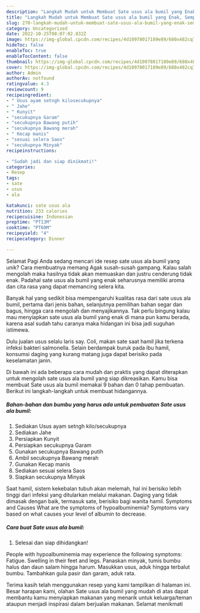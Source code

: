```yaml
---
description: "Langkah Mudah untuk Membuat Sate usus ala bumil yang Enak, Sempurna"
title: "Langkah Mudah untuk Membuat Sate usus ala bumil yang Enak, Sempurna"
slug: 270-langkah-mudah-untuk-membuat-sate-usus-ala-bumil-yang-enak-sempurna
category: Uncategorized
date: 2022-10-25T08:07:02.832Z
image: https://img-global.cpcdn.com/recipes/4d10978017189e89/680x482cq70/sate-usus-ala-bumil-foto-resep-utama.jpg
hideToc: false
enableToc: true
enableTocContent: false
thumbnail: https://img-global.cpcdn.com/recipes/4d10978017189e89/680x482cq70/sate-usus-ala-bumil-foto-resep-utama.jpg
cover: https://img-global.cpcdn.com/recipes/4d10978017189e89/680x482cq70/sate-usus-ala-bumil-foto-resep-utama.jpg
author: Admin
authorAv: notfound
ratingvalue: 4.3
reviewcount: 9
recipeingredient:
- " Usus ayam setngh kilosecukupnya"
- " Jahe"
- " Kunyit"
- "secukupnya Garam"
- "secukupnya Bawang putih"
- "secukupnya Bawang merah"
- " Kecap manis"
- "sesuai selera Saos"
- "secukupnya Minyak"
recipeinstructions:

- "Sudah jadi dan siap dinikmati!"
categories:
- Resep
tags:
- sate
- usus
- ala

katakunci: sate usus ala 
nutrition: 233 calories
recipecuisine: Indonesian
preptime: "PT13M"
cooktime: "PT60M"
recipeyield: "4"
recipecategory: Dinner

---
```



Selamat Pagi Anda sedang mencari ide resep sate usus ala bumil yang unik? Cara membuatnya memang Agak susah-susah gampang. Kalau salah mengolah maka hasilnya tidak akan memuaskan dan justru cenderung tidak enak. Padahal sate usus ala bumil yang enak seharusnya memiliki aroma dan cita rasa yang dapat memancing selera kita.


Banyak hal yang sedikit bisa mempengaruhi kualitas rasa dari sate usus ala bumil, pertama dari jenis bahan, selanjutnya pemilihan bahan segar dan bagus, hingga cara mengolah dan menyajikannya. Tak perlu bingung kalau mau menyiapkan sate usus ala bumil yang enak di mana pun kamu berada, karena asal sudah tahu caranya maka hidangan ini bisa jadi suguhan istimewa.

Dulu jualan usus selalu laris say. Coli, makan sate saat hamil jika terkena infeksi bakteri salmonella. Selain berdampak buruk pada ibu hamil, konsumsi daging yang kurang matang juga dapat berisiko pada keselamatan janin.


Di bawah ini ada beberapa cara mudah dan praktis yang dapat diterapkan untuk mengolah sate usus ala bumil yang siap dikreasikan. Kamu bisa membuat Sate usus ala bumil memakai 9 bahan dan 0 tahap pembuatan. Berikut ini langkah-langkah untuk membuat hidangannya.

<!--inarticleads1-->

##### Bahan-bahan dan bumbu yang harus ada untuk pembuatan Sate usus ala bumil:

1. Sediakan  Usus ayam setngh kilo/secukupnya
1. Sediakan  Jahe
1. Persiapkan  Kunyit
1. Persiapkan secukupnya Garam
1. Gunakan secukupnya Bawang putih
1. Ambil secukupnya Bawang merah
1. Gunakan  Kecap manis
1. Sediakan sesuai selera Saos
1. Siapkan secukupnya Minyak


Saat hamil, sistem kekebalan tubuh akan melemah, hal ini berisiko lebih tinggi dari infeksi yang ditularkan melalui makanan. Daging yang tidak dimasak dengan baik, termasuk sate, berisiko bagi wanita hamil. Symptoms and Causes What are the symptoms of hypoalbuminemia? Symptoms vary based on what causes your level of albumin to decrease. 

<!--inarticleads2-->

##### Cara buat Sate usus ala bumil:


1. Selesai dan siap dihidangkan!

People with hypoalbuminemia may experience the following symptoms: Fatigue. Swelling in their feet and legs. Panaskan minyak, tumis bumbu halus dan daun salam hingga harum. Masukkan usus, aduk hingga terbalut bumbu. Tambahkan gula pasir dan garam, aduk rata. 

Terima kasih telah menggunakan resep yang kami tampilkan di halaman ini. Besar harapan kami, olahan Sate usus ala bumil yang mudah di atas dapat membantu kamu menyiapkan makanan yang menarik untuk keluarga/teman ataupun menjadi inspirasi dalam berjualan makanan. Selamat menikmati

